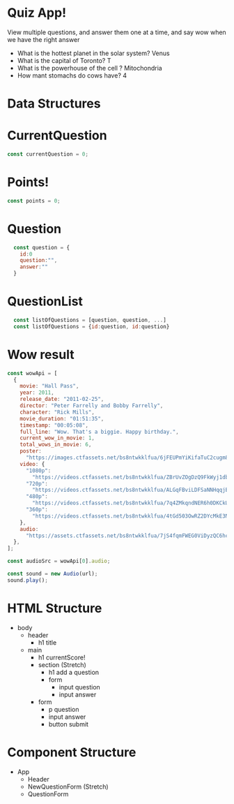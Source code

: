 # Quiz App!

View multiple questions, and answer them one at a time, and say wow when we have the right answer

- What is the hottest planet in the solar system? Venus
- What is the capital of Toronto? T
- What is the powerhouse of the cell ? Mitochondria
- How mant stomachs do cows have? 4

# Data Structures

# CurrentQuestion

```jsx
const currentQuestion = 0;
```

# Points!

```jsx
const points = 0;
```

# Question

```jsx
  const question = {
    id:0
    question:"",
    answer:""
  }
```

# QuestionList

```jsx
  const listOfQuestions = [question, question, ...]
  const listOfQuestions = {id:question, id:question}


```

# Wow result

```jsx
const wowApi = [
  {
    movie: "Hall Pass",
    year: 2011,
    release_date: "2011-02-25",
    director: "Peter Farrelly and Bobby Farrelly",
    character: "Rick Mills",
    movie_duration: "01:51:35",
    timestamp: "00:05:08",
    full_line: "Wow. That's a biggie. Happy birthday.",
    current_wow_in_movie: 1,
    total_wows_in_movie: 6,
    poster:
      "https://images.ctfassets.net/bs8ntwkklfua/6jFEUPmYiKifaTuC2cugm8/22087834d091445fc9393cdd9163a901/Hall_Pass_Poster.jpg",
    video: {
      "1080p":
        "https://videos.ctfassets.net/bs8ntwkklfua/ZBrUvZOgDzQ9FkWyj1dbn/467fde106da208450dc7a266915888aa/Hall_Pass_Wow_1_1080p.mp4",
      "720p":
        "https://videos.ctfassets.net/bs8ntwkklfua/ALGqFBviLDFSaNNHqqjEC/554c2fd092d0588c0609786357df4b3c/Hall_Pass_Wow_1_720p.mp4",
      "480p":
        "https://videos.ctfassets.net/bs8ntwkklfua/7q4ZMkqndNER6h0DKCkUqY/85a498aaaf9825d207b023c41dd28cd6/Hall_Pass_Wow_1_480p.mp4",
      "360p":
        "https://videos.ctfassets.net/bs8ntwkklfua/4tGd503OwRZ2DYcMkE3Nma/17cdaa22b58e754287efdc629f09a6a9/Hall_Pass_Wow_1_360p.mp4",
    },
    audio:
      "https://assets.ctfassets.net/bs8ntwkklfua/7jS4fqmFWEG0ViDyzQC6hc/4e02bbf0ac0dfef2c0fee972c05fd376/Hall_Pass_Wow_1.mp3",
  },
];

const audioSrc = wowApi[0].audio;

const sound = new Audio(url);
sound.play();
```

# HTML Structure

- body
  - header
    - h1 title
  - main
    - h1 currentScore!
    - section (Stretch)
      - h1 add a question
      - form
        - input question
        - input answer
    - form
      - p question
      - input answer
      - button submit

# Component Structure

- App
  - Header
  - NewQuestionForm (Stretch)
  - QuestionForm
